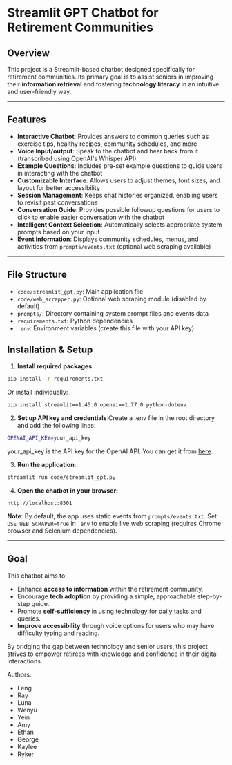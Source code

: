 # Streamlit GPT Chatbot for Retirement Communities

## Overview

This project is a Streamlit-based chatbot designed specifically for retirement communities. Its primary goal is to assist seniors in improving their **information retrieval** and fostering **technology literacy** in an intuitive and user-friendly way.

---

## Features

- **Interactive Chatbot**: Provides answers to common queries such as exercise tips, healthy recipes, community schedules, and more
- **Voice Input/output**: Speak to the chatbot and hear back from it (transcribed using OpenAI's Whisper API)
- **Example Questions**: Includes pre-set example questions to guide users in interacting with the chatbot
- **Customizable Interface**: Allows users to adjust themes, font sizes, and layout for better accessibility
- **Session Management**: Keeps chat histories organized, enabling users to revisit past conversations
- **Conversation Guide**: Provides possible followup questions for users to click to enable easier conversation with the chatbot
- **Intelligent Context Selection**: Automatically selects appropriate system prompts based on your input
- **Event Information**: Displays community schedules, menus, and activities from `prompts/events.txt` (optional web scraping available)

---

## File Structure

- `code/streamlit_gpt.py`: Main application file
- `code/web_scrapper.py`: Optional web scraping module (disabled by default)
- `prompts/`: Directory containing system prompt files and events data
- `requirements.txt`: Python dependencies
- `.env`: Environment variables (create this file with your API key)

## Installation & Setup

1. **Install required packages**:

```bash
pip install -r requirements.txt
```

Or install individually:

```bash
pip install streamlit==1.45.0 openai==1.77.0 python-dotenv
```

2. **Set up API key and credentials**:Create a .env file in the root directory and add the following lines:

```bash
OPENAI_API_KEY=your_api_key
```

your_api_key is the API key for the OpenAI API. You can get it from [here](https://platform.openai.com/api-keys).

3. **Run the application**:

```bash
streamlit run code/streamlit_gpt.py
```

4. **Open the chatbot in your browser:**

```
http://localhost:8501
```

**Note**: By default, the app uses static events from `prompts/events.txt`. Set `USE_WEB_SCRAPER=true` in `.env` to enable live web scraping (requires Chrome browser and Selenium dependencies).

---

## Goal

This chatbot aims to:

- Enhance **access to information** within the retirement community.
- Encourage **tech adoption** by providing a simple, approachable step-by-step guide.
- Promote **self-sufficiency** in using technology for daily tasks and queries.
- **Improve accessibility** through voice options for users who may have difficulty typing and reading.

By bridging the gap between technology and senior users, this project strives to empower retirees with knowledge and confidence in their digital interactions.

Authors:

- Feng
- Ray
- Luna
- Wenyu
- Yein
- Amy
- Ethan
- George
- Kaylee
- Ryker
